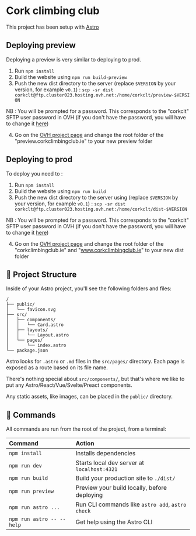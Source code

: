 # Cork climbing club

This project has been setup with [Astro](https://astro.build/)

## Deploying preview

Deploying a preview is very similar to deploying to prod.

1. Run `npm install`
2. Build the website using `npm run build-preview`
3. Push the new dist directory to the server (replace `$VERSION` by your version, for example `v0.1`) : `scp -sr dist corkclt@ftp.cluster023.hosting.ovh.net:/home/corkclt/preview-$VERSION`

NB : You will be prompted for a password. This corresponds to the "corkclt" SFTP user password in OVH (if you don't have the password, you will have to change it [here](https://www.ovh.com/manager/#/web/hosting/corkclt.cluster023.hosting.ovh.net/ftp))

4. Go on the [OVH project page](https://www.ovh.com/manager/#/web/hosting/corkclt.cluster023.hosting.ovh.net/multisite) and change the root folder of the "preview.corkclimbingclub.ie" to your new preview folder

## Deploying to prod

To deploy you need to :

1. Run `npm install`
2. Build the website using `npm run build`
3. Push the new dist directory to the server using (replace `$VERSION` by your version, for example `v0.1`) : `scp -sr dist corkclt@ftp.cluster023.hosting.ovh.net:/home/corkclt/dist-$VERSION`

NB : You will be prompted for a password. This corresponds to the "corkclt" SFTP user password in OVH (if you don't have the password, you will have to change it [here](https://www.ovh.com/manager/#/web/hosting/corkclt.cluster023.hosting.ovh.net/ftp))

4. Go on the [OVH project page](https://www.ovh.com/manager/#/web/hosting/corkclt.cluster023.hosting.ovh.net/multisite) and change the root folder of the "corkclimbingclub.ie" and "www.corkclimbingclub.ie" to your new dist folder

## 🚀 Project Structure

Inside of your Astro project, you'll see the following folders and files:

```text
/
├── public/
│   └── favicon.svg
├── src/
│   ├── components/
│   │   └── Card.astro
│   ├── layouts/
│   │   └── Layout.astro
│   └── pages/
│       └── index.astro
└── package.json
```

Astro looks for `.astro` or `.md` files in the `src/pages/` directory. Each page is exposed as a route based on its file name.

There's nothing special about `src/components/`, but that's where we like to put any Astro/React/Vue/Svelte/Preact components.

Any static assets, like images, can be placed in the `public/` directory.

## 🧞 Commands

All commands are run from the root of the project, from a terminal:

| Command                   | Action                                           |
| :------------------------ | :----------------------------------------------- |
| `npm install`             | Installs dependencies                            |
| `npm run dev`             | Starts local dev server at `localhost:4321`      |
| `npm run build`           | Build your production site to `./dist/`          |
| `npm run preview`         | Preview your build locally, before deploying     |
| `npm run astro ...`       | Run CLI commands like `astro add`, `astro check` |
| `npm run astro -- --help` | Get help using the Astro CLI                     |
